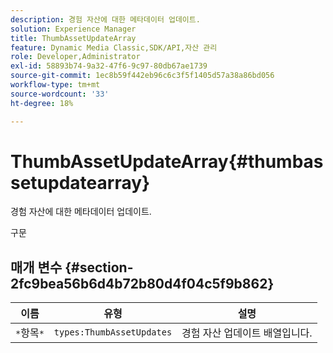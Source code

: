 ```yaml
---
description: 경험 자산에 대한 메타데이터 업데이트.
solution: Experience Manager
title: ThumbAssetUpdateArray
feature: Dynamic Media Classic,SDK/API,자산 관리
role: Developer,Administrator
exl-id: 58893b74-9a32-47f6-9c97-80db67ae1739
source-git-commit: 1ec8b59f442eb96c6c3f5f1405d57a38a86bd056
workflow-type: tm+mt
source-wordcount: '33'
ht-degree: 18%

---
```


# ThumbAssetUpdateArray{#thumbassetupdatearray}

경험 자산에 대한 메타데이터 업데이트.

구문

## 매개 변수 {#section-2fc9bea56b6d4b72b80d4f04c5f9b862}

| 이름 | 유형 | 설명 |
|---|---|---|
| `*`항목`*` | `types:ThumbAssetUpdates` | 경험 자산 업데이트 배열입니다. |
